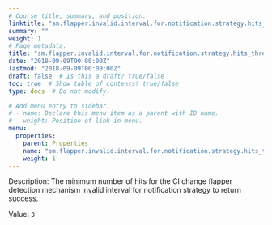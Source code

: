 ```yaml
---
# Course title, summary, and position.
linktitle: "sm.flapper.invalid.interval.for.notification.strategy.hits_threshold"
summary: ""
weight: 1
# Page metadata.
title: "sm.flapper.invalid.interval.for.notification.strategy.hits_threshold"
date: "2018-09-09T00:00:00Z"
lastmod: "2018-09-09T00:00:00Z"
draft: false  # Is this a draft? true/false
toc: true  # Show table of contents? true/false
type: docs  # Do not modify.

# Add menu entry to sidebar.
# - name: Declare this menu item as a parent with ID name.
# - weight: Position of link in menu.
menu:
  properties:
    parent: Properties
    name: "sm.flapper.invalid.interval.for.notification.strategy.hits_threshold"
    weight: 1
---
```


Description: The minimum number of hits for the CI change flapper detection mechanism invalid interval for notification strategy to return success.


Value: `3`